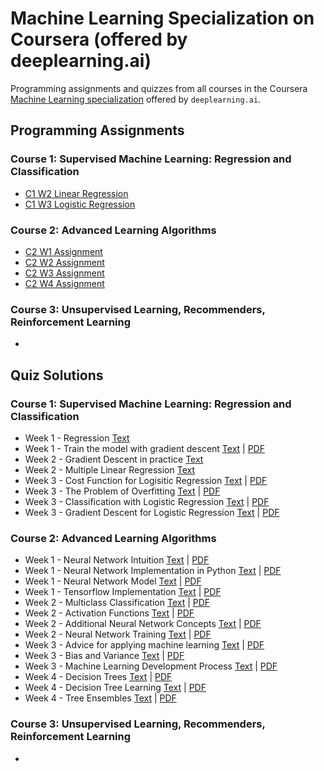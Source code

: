 # Machine Learning Specialization on Coursera (offered by deeplearning.ai)
Programming assignments and quizzes from all courses in the Coursera [Machine Learning specialization](https://www.coursera.org/specializations/machine-learning-introduction) offered by `deeplearning.ai`.

## Programming Assignments

### Course 1: Supervised Machine Learning: Regression and Classification

 - [C1 W2 Linear Regression](https://github.com/Lazar-Wolfe/machine_learning_specialization_coursera/blob/main/1%20Supervised%20Machine%20Learning%20Regression%20and%20Classification/week%202/Practice%20Lab%20-%20Linear%20Regression/C1_W2_Linear_Regression.ipynb)
 - [C1 W3 Logistic Regression](https://github.com/Lazar-Wolfe/machine_learning_specialization_coursera/blob/main/1%20Supervised%20Machine%20Learning%20Regression%20and%20Classification/week%203/Logistic%20Regression/C1_W3_Logistic_Regression.ipynb)

### Course 2: Advanced Learning Algorithms

- [C2 W1 Assignment](https://github.com/Lazar-Wolfe/machine_learning_specialization_coursera/blob/main/2%20Advanced%20Learning%20Algorithms/week%201/C2_W1_Assignment/C2_W1_Assignment.ipynb)
- [C2 W2 Assignment](https://github.com/Lazar-Wolfe/machine_learning_specialization_coursera/blob/main/2%20Advanced%20Learning%20Algorithms/week%202/C2_W2_Assignment/C2_W2_Assignment.ipynb)
- [C2 W3 Assignment](https://github.com/Lazar-Wolfe/machine_learning_specialization_coursera/blob/main/2%20Advanced%20Learning%20Algorithms/week%203/C2_W3_Assignment/C2_W3_Assignment.ipynb)
- [C2 W4 Assignment](https://github.com/Lazar-Wolfe/machine_learning_specialization_coursera/blob/main/2%20Advanced%20Learning%20Algorithms/week%204/C2_W4_Assignment/C2_W4_Decision_Tree_with_Markdown.ipynb)

### Course 3: Unsupervised Learning, Recommenders, Reinforcement Learning

- []()

## Quiz Solutions

### Course 1: Supervised Machine Learning: Regression and Classification

 - Week 1 - Regression [Text](https://github.com/Lazar-Wolfe/machine_learning_specialization_coursera/blob/main/1%20Supervised%20Machine%20Learning%20Regression%20and%20Classification/week%201/Quiz/Practice%20Quiz%20Regression.md)
 - Week 1  - Train the model with gradient descent [Text](https://github.com/Lazar-Wolfe/machine_learning_specialization_coursera/blob/main/1%20Supervised%20Machine%20Learning%20Regression%20and%20Classification/week%201/Quiz/Practice%20Quiz%20Train%20the%20model%20with%20gradient%20descent.md) | [PDF](https://github.com/Lazar-Wolfe/machine_learning_specialization_coursera/blob/main/1%20Supervised%20Machine%20Learning%20Regression%20and%20Classification/week%201/Quiz/Practice%20Quiz%20Train%20the%20model%20with%20gradient%20descent.pdf)
 - Week 2  - Gradient Descent in practice [Text](https://github.com/Lazar-Wolfe/machine_learning_specialization_coursera/blob/main/1%20Supervised%20Machine%20Learning%20Regression%20and%20Classification/week%202/Quiz/Practice%20quiz%20Gradient%20descent%20in%20practice.md)
 - Week 2 - Multiple Linear Regression [Text](https://github.com/Lazar-Wolfe/machine_learning_specialization_coursera/blob/main/1%20Supervised%20Machine%20Learning%20Regression%20and%20Classification/week%202/Quiz/practice%20quiz%20multiple%20linear%20regression.md)
 - Week 3 - Cost Function for Logisitic Regression [Text](https://github.com/Lazar-Wolfe/machine_learning_specialization_coursera/blob/main/1%20Supervised%20Machine%20Learning%20Regression%20and%20Classification/week%203/Quiz/Practice%20Quiz%20Cost%20function%20for%20logistic%20regression.md) | [PDF](https://github.com/Lazar-Wolfe/machine_learning_specialization_coursera/blob/main/1%20Supervised%20Machine%20Learning%20Regression%20and%20Classification/week%203/Quiz/Practice%20Quiz%20Cost%20function%20for%20logistic%20regression.pdf)
 - Week 3 - The Problem of Overfitting [Text](https://github.com/Lazar-Wolfe/machine_learning_specialization_coursera/blob/main/1%20Supervised%20Machine%20Learning%20Regression%20and%20Classification/week%203/Quiz/Practice%20Quiz%20The%20problem%20of%20overfitting.md) | [PDF](https://github.com/Lazar-Wolfe/machine_learning_specialization_coursera/blob/main/1%20Supervised%20Machine%20Learning%20Regression%20and%20Classification/week%203/Quiz/Practice%20Quiz%20The%20problem%20of%20overfitting.pdf)
 - Week 3 - Classification with Logistic Regression [Text](https://github.com/Lazar-Wolfe/machine_learning_specialization_coursera/blob/main/1%20Supervised%20Machine%20Learning%20Regression%20and%20Classification/week%203/Quiz/Practice%20quiz%20Classification%20with%20logistic%20regression.md) | [PDF](https://github.com/Lazar-Wolfe/machine_learning_specialization_coursera/blob/main/1%20Supervised%20Machine%20Learning%20Regression%20and%20Classification/week%203/Quiz/Practice%20quiz%20Classification%20with%20logistic%20regression.pdf)
 - Week 3 - Gradient Descent for Logistic Regression [Text](https://github.com/Lazar-Wolfe/machine_learning_specialization_coursera/blob/main/1%20Supervised%20Machine%20Learning%20Regression%20and%20Classification/week%203/Quiz/Practice%20quiz%20Gradient%20descent%20for%20logistic%20regression.md) | [PDF](https://github.com/Lazar-Wolfe/machine_learning_specialization_coursera/blob/main/1%20Supervised%20Machine%20Learning%20Regression%20and%20Classification/week%203/Quiz/Practice%20quiz%20Gradient%20descent%20for%20logistic%20regression.pdf)

### Course 2: Advanced Learning Algorithms

- Week 1 - Neural Network Intuition [Text]() | [PDF]()
- Week 1 - Neural Network Implementation in Python [Text]() | [PDF]()
- Week 1 - Neural Network Model [Text]() | [PDF]()
- Week 1 - Tensorflow Implementation [Text]() | [PDF]()
- Week 2 - Multiclass Classification [Text]() | [PDF]()
- Week 2 - Activation Functions [Text]() | [PDF]()
- Week 2 - Additional Neural Network Concepts [Text]() | [PDF]()
- Week 2 - Neural Network Training [Text]() | [PDF]()
- Week 3 - Advice for applying machine learning [Text]() | [PDF]()
- Week 3 - Bias and Variance [Text]() | [PDF]()
- Week 3 - Machine Learning Development Process [Text]() | [PDF]()
- Week 4 - Decision Trees [Text]() | [PDF]()
- Week 4 - Decision Tree Learning [Text]() | [PDF]()
- Week 4 - Tree Ensembles [Text]() | [PDF]()

### Course 3: Unsupervised Learning, Recommenders, Reinforcement Learning

- []()
